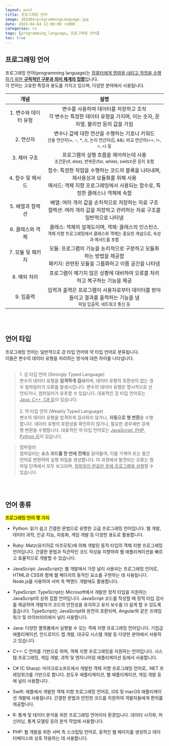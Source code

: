 ```yaml
---
layout: post
title: 프로그래밍 언어
image: 202404/programmingLanguage.jpg
date: 2024-04-04 12:00:00 +1000
categories: cs
tags: [programming_language, 프로그래밍 언어]
toc: true
---
```

<style>
    table td:first-child { width: 25%; }
    blockquote { width: 85%; margin: auto; }
</style>

## 프로그래밍 언어
프로그래밍 언어(programming language)는 <u>컴퓨터에게 명령을 내리고 작업을 수행하기 위한 <strong>규칙적인 구문과 의미 체계의 집합</strong></u>입니다. <br>
각 언어는 고유한 특징과 용도를 가지고 있으며, 다양한 분야에서 사용됩니다. 

| 개념 | 설명 |
|:---:|:---:|
| 1. 변수와 데이터 유형 | 변수를 사용하여 데이터를 저장하고 조작 <br> 각 변수는 특정한 데이터 유형을 가지며, 이는 숫자, 문자열, 불리언 등의 값을 가짐 |
| 2. 연산자 | 변수나 값에 대한 연산을 수행하는 기호나 키워드 <br> <small>산술 연산자(+, -, *, /), 논리 연산자(\|\|, &&), 비교 연산자(==, !=, >, <) 등</small> |
| 3. 제어 구조 | 프로그램의 실행 흐름을 제어하는데 사용  <br> <small>조건문(if, else), 반복문(for, while), switch문 등이 포함</small> |
| 4. 함수 및 메서드 | 함수: 특정한 작업을 수행하는 코드의 블록을 나타내며, 재사용성과 모듈화를 위해 사용 <br> 메서드: 객체 지향 프로그래밍에서 사용되는 함수로, 특정한 클래스나 객체에 속함 |
| 5. 배열과 컬렉션 | 배열: 여러 개의 값을 순차적으로 저장하는 자료 구조 <br> 컬렉션: 여러 개의 값을 저장하고 관리하는 자료 구조를 일반적으로 나타냄 |
| 6. 클래스와 객체 | 클래스: 객체의 설계도이며, 객체: 클래스의 인스턴스. <br> <small>객체 지향 프로그래밍에서 클래스와 객체는 중요한 개념으로, 속성과 메서드를 포함</small> |
| 7. 모듈 및 패키지 | 모듈: 프로그램의 기능을 논리적으로 구분하고 모듈화하는 방법을 제공함 <br> 패키지: 관련된 모듈을 그룹화하고 이름 공간을 나타냄 |
| 8. 예외 처리 | 프로그램이 예기치 않은 상황에 대비하여 오류를 처리하고 복구하는 기능을 제공 |
| 9. 입출력 | 입력과 출력은 프로그램이 사용자로부터 데이터를 받아들이고 결과를 출력하는 기능을 냄 <br> <small>파일 입출력, 네트워크 통신 등</small> |


<br><br>

## 언어 타입
프로그래밍 언어는 일반적으로 강 타입 언어와 약 타입 언어로 분류됩니다. <br>
이들은 변수의 데이터 유형을 처리하는 방식에 대한 차이를 나타냅니다.

<br>

<blockquote>
1. 강 타입 언어 (Strongly Typed Language) <br>
변수의 데이터 유형을 <strong>엄격하게 검사</strong>하며, 데이터 유형의 호환성이 없는 경우 컴파일러가 오류를 발생시킵니다.
변수의 데이터 유형은 명시적으로 선언되거나, 컴파일러가 유추할 수 있습니다.
대표적인 강 타입 언어로는 <u>Java, C++, C# 등</u>이 있습니다.
<br><br>
2. 약 타입 언어 (Weakly Typed Language) <br>
변수의 데이터 유형을 엄격하게 검사하지 않거나, <strong>자동으로 형 변환</strong>을 수행합니다.
데이터 유형의 호환성을 확인하지 않거나, 필요한 경우에만 강제 형 변환을 수행합니다.
대표적인 약 타입 언어로는 <u>JavaScript, PHP, Python 등</u>이 있습니다.
</blockquote>

> 컴파일러 <br>
컴파일러는 **소스 코드를 한 번에 전체**를 읽어들여, 이를 기계어 또는 중간 언어로 변환하여 실행 파일을 생성합니다. 이 과정에서 발견되는 오류는 컴파일 단계에서 모두 보고되며, <u>컴파일이 완료된 후에 프로그램을 실행</u>할 수 있습니다.


<br><br>


## 언어 종류
<mark>프로그래밍 언어 몇 가지</mark>

- Python: 읽기 쉽고 간결한 문법으로 유명한 고급 프로그래밍 언어입니다. 웹 개발, 데이터 과학, 인공 지능, 자동화, 게임 개발 등 다양한 용도로 활용합니다.

- Ruby: Matz(유키히로 마츠모토)에 의해 개발된 동적 타입의 객체 지향 프로그래밍 언어입니다. 간결한 문법과 직관적인 코드 작성을 지향하여 웹 애플리케이션을 빠르고 효율적으로 개발할 수 있습니다.

- JavaScript: JavaScript는 웹 개발에서 가장 널리 사용되는 프로그래밍 언어로, HTML과 CSS와 함께 웹 페이지의 동적인 요소를 구현하는 데 사용됩니다. Node.js를 사용하여 서버 측 백엔드 개발에도 활용합니다.

- TypeScript: TypeScript는 Microsoft에서 개발한 정적 타입을 지원하는 JavaScript의 상위 집합 언어입니다. JavaScript 코드를 작성할 때 정적 타입 검사를 제공하여 개발자가 코드의 안전성을 유지하고 유지 보수를 더 쉽게 할 수 있도록 돕습니다. TypeScript는 JavaScript와 완전히 호환되며, Angular와 같은 프레임워크 및 라이브러리에서 널리 사용합니다.

- Java: 다양한 플랫폼에서 실행될 수 있는 객체 지향 프로그래밍 언어입니다. 기업급 애플리케이션, 안드로이드 앱 개발, 대규모 시스템 개발 등 다양한 분야에서 사용하고 있습니다.

- C++: C 언어를 기반으로 하며, 객체 지향 프로그래밍을 지원하는 언어입니다. 시스템 프로그래밍, 게임 개발, 과학 및 엔지니어링 애플리케이션 등에서 사용합니다.

- C# (C Sharp): 마이크로소프트에서 개발한 객체 지향 프로그래밍 언어로, .NET 프레임워크를 기반으로 합니다. 윈도우 애플리케이션, 웹 애플리케이션, 게임 개발 등에 널리 사용합니다.

- Swift: 애플에서 개발한 객체 지향 프로그래밍 언어로, iOS 및 macOS 애플리케이션 개발에 사용됩니다. 간결한 문법과 안전한 코드를 지원하여 개발자들에게 편의를 제공합니다.

- R: 통계 및 데이터 분석을 위한 프로그래밍 언어이자 환경입니다. 데이터 시각화, 머신러닝, 통계 모델링 등의 분석 작업에 사용합니다.

- PHP: 웹 개발을 위한 서버 측 스크립팅 언어로, 동적인 웹 페이지를 생성하고 데이터베이스와 상호 작용하는 데 사용합니다.